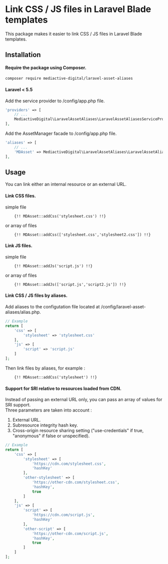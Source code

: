 # Link CSS / JS files in Laravel Blade templates

This package makes it easier to link CSS / JS files in Laravel Blade templates.

## Installation

#### Require the package using Composer.

```bash
composer require mediactive-digital/laravel-asset-aliases
```

#### Laravel < 5.5

Add the service provider to /config/app.php file.

```php
'providers' => [
    // ...
	MediactiveDigital\LaravelAssetAliases\LaravelAssetAliasesServiceProvider::class,
],
```

Add the AssetManager facade to /config/app.php file.

```php
'aliases' => [
    // ...
    'MDAsset' => MediactiveDigital\LaravelAssetAliases\LaravelAssetAliasesFacade::class,
],
```

## Usage

You can link either an internal resource or an external URL.

#### Link CSS files.

simple file

```
	{!! MDAsset::addCss('stylesheet.css') !!}
```

or array of files

```
	{!! MDAsset::addCss(['stylesheet.css','stylesheet2.css']) !!}
```

#### Link JS files.

simple file

```
	{!! MDAsset::addJs('script.js') !!}
```

or array of files

```
	{!! MDAsset::addJs(['script.js','script2.js']) !!}
```

#### Link CSS / JS files by aliases.

Add aliases to the configutation file located at /config/laravel-asset-aliases/alias.php.

```php
// Example
return [
	'css' => [
		'stylesheet' => 'stylesheet.css'
	],
	'js' => [
		'script' => 'script.js'
	]
];
```

Then link files by aliases, for example :

```
	{!! MDAsset::addCss('stylesheet') !!}
```

#### Support for SRI relative to resources loaded from CDN.

Instead of passing an external URL only, you can pass an array of values for SRI support.\
Three parameters are taken into account :

1. External URL.
2. Subresource integrity hash key.
3. Cross-origin resource sharing setting ("use-credentials" if true, "anonymous" if false or unspecified).

```php
// Example
return [
	'css' => [
		'stylesheet' => [
			'https://cdn.com/stylesheet.css',
			'hashKey'
		],
		'other-stylesheet' => [
			'https://other-cdn.com/stylesheet.css',
			'hashKey',
			true
		]
	],
	'js' => [
		'script' => [
			'https://cdn.com/script.js',
			'hashKey'
		],
		'other-script' => [
			'https://other-cdn.com/script.js',
			'hashKey',
			true
		]
	]
];
```